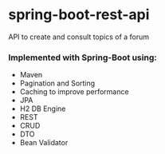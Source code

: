# spring-boot-rest-api

 API to create and consult topics of a forum

### Implemented with Spring-Boot using:
- Maven
- Pagination and Sorting
- Caching to improve performance
- JPA
- H2 DB Engine
- REST
- CRUD
- DTO
- Bean Validator
